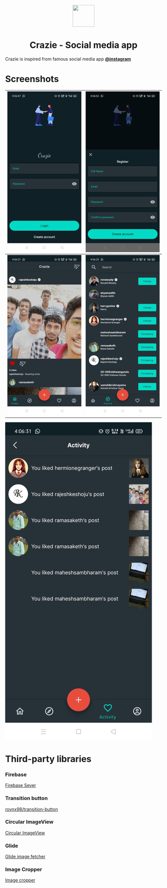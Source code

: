 <p align="center">
<img src="https://bit.ly/3dwETmb" width="70" height="70"/>
  
<h1 align="center">Crazie - Social media app</h1>  
</p>



Crazie is inspired from famous social media app  <b><a href="http://instagram.com">@instagram</a></b>


# Screenshots
![Screenshot](Screenshots/1.jpg) | ![Screenshot](Screenshots/2.jpg)
--- | ---
![Screenshot](Screenshots/3.jpg) | ![Screenshot](Screenshots/4.jpg)
![Screenshot](Screenshots/5.jpg)

<!--
# Screenshots

![alt_text](https://bit.ly/3uioAiU)
![alt_text](https://bit.ly/3ufBYnT)

<p align="center">
<img src="https://bit.ly/3uioAiU" width="300" height="600"/>
<img src="https://bit.ly/3ufBYnT" width="300" height="600"/>
</p>
-->

# Third-party libraries
<p><h3>Firebase</h3><a href="https://github.com/firebase/quickstart-android">Firebase Sever</a></p>

<p><h3>Transition button</h3> <a href="https://github.com/roynx98/transition-button-android">roynx98/transition-button<a></p>
  
<p><h3>Circular ImageView</h3><a href="https://github.com/hdodenhof/CircleImageView">Circular ImageView</a></p>

<p><h3>Glide</h3><a href="https://github.com/bumptech/glide">Glide image fetcher</a></p>

<p><h3>Image Cropper</h3><a href="https://github.com/ArthurHub/Android-Image-Cropper">Image cropper</a></p>

